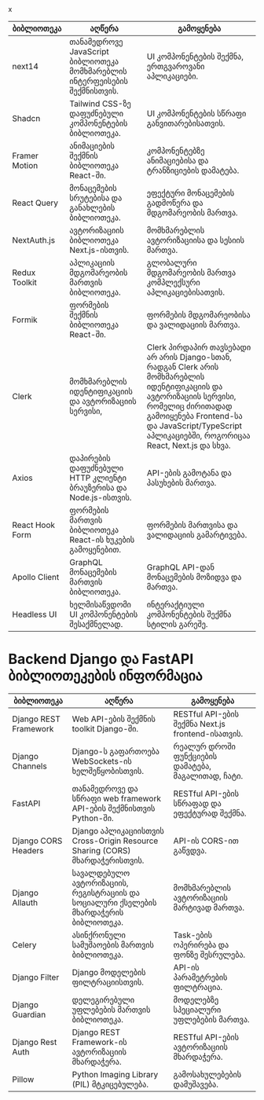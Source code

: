 <table>
    <thead>
        <tr>
            <th>ბიბლიოთეკა</th>
            <th>აღწერა</th>
            <th>გამოყენება</th>
        </tr>
    </thead>
    <tbody>
        <tr>
            <td>next14</td>
            <td>თანამედროვე JavaScript ბიბლიოთეკა მომხმარებლის ინტერფეისების შექმნისთვის.</td>
            <td>UI კომპონენტების შექმნა, ერთგვაროვანი აპლიკაციები.</td>
        </tr>
        <tr>
         x
        </tr>
        <tr>
            <td>Shadcn</td>
            <td>Tailwind CSS-ზე დაფუძნებული კომპონენტების ბიბლიოთეკა.</td>
            <td>UI კომპონენტების სწრაფი განვითარებისათვის.</td>
        </tr>
        <tr>
            <td>Framer Motion</td>
            <td>ანიმაციების შექმნის ბიბლიოთეკა React-ში.</td>
            <td>კომპონენტებზე ანიმაციებისა და ტრანზიციების დამატება.</td>
        </tr>
        <tr>
            <td>React Query</td>
            <td>მონაცემების სრუტებისა და განახლების ბიბლიოთეკა.</td>
            <td>ეფექტური მონაცემების გადმოწერა და მდგომარეობის მართვა.</td>
        </tr>
        <tr>
            <td>NextAuth.js</td>
            <td>ავტორიზაციის ბიბლიოთეკა Next.js-ისთვის.</td>
            <td>მომხმარებლის ავტორიზაციისა და სესიის მართვა.</td>
        </tr>
        <tr>
            <td>Redux Toolkit</td>
            <td>აპლიკაციის მდგომარეობის მართვის ბიბლიოთეკა.</td>
            <td>გლობალური მდგომარეობის მართვა კომპლექსური აპლიკაციებისათვის.</td>
        </tr>
        <tr>
            <td>Formik</td>
            <td>ფორმების შექმნის ბიბლიოთეკა React-ში.</td>
            <td>ფორმების მდგომარეობისა და ვალიდაციის მართვა.</td>
        </tr>
        <tr>
            <td>Clerk</td>
            <td>მომხმარებლის იდენტიფიკაციის და ავტორიზაციის სერვისი,</td>
            <td>Clerk პირდაპირ თავსებადი არ არის Django-სთან, რადგან Clerk არის მომხმარებლის იდენტიფიკაციის და ავტორიზაციის სერვისი, რომელიც ძირითადად გამოიყენება Frontend-სა და JavaScript/TypeScript აპლიკაციებში, როგორიცაა React, Next.js და სხვა.</td>
        </tr>
        <tr>
            <td>Axios</td>
            <td>დაპირების დაფუძნებული HTTP კლიენტი ბრაუზერისა და Node.js-ისთვის.</td>
            <td>API-ების გამოტანა და პასუხების მართვა.</td>
        </tr>
        <tr>
            <td>React Hook Form</td>
            <td>ფორმების მართვის ბიბლიოთეკა React-ის ხუკების გამოყენებით.</td>
            <td>ფორმების მართვისა და ვალიდაციის გამარტივება.</td>
        </tr>
        <tr>
            <td>Apollo Client</td>
            <td>GraphQL მონაცემების მართვის ბიბლიოთეკა.</td>
            <td>GraphQL API-დან მონაცემების მოზიდვა და მართვა.</td>
        </tr>
        <tr>
            <td>Headless UI</td>
            <td>ხელმისაწვდომი UI კომპონენტების შესაქმნელად.</td>
            <td>ინტერაქტიული კომპონენტების შექმნა სტილის გარეშე.</td>
        </tr>
    </tbody>
</table>
<h1>Backend  Django და FastAPI ბიბლიოთეკების ინფორმაცია</h1></h1>
<table>
    <thead>
        <tr>
            <th>ბიბლიოთეკა</th>
            <th>აღწერა</th>
            <th>გამოყენება</th>
        </tr>
    </thead>
    <tbody>
        <tr>
            <td>Django REST Framework</td>
            <td>Web API-ების შექმნის toolkit Django-ში.</td>
            <td>RESTful API-ების შექმნა Next.js frontend-ისათვის.</td>
        </tr>
        <tr>
            <td>Django Channels</td>
            <td>Django-ს გაფართოება WebSockets-ის ხელშეწყობისთვის.</td>
            <td>რეალურ დროში ფუნქციების დამატება, მაგალითად, ჩატი.</td>
        </tr>
        <tr>
            <td>FastAPI</td>
            <td>თანამედროვე და სწრაფი web framework API-ების შექმნისთვის Python-ში.</td>
            <td>RESTful API-ების სწრაფად და ეფექტურად შექმნა.</td>
        </tr>
        <tr>
            <td>Django CORS Headers</td>
            <td>Django აპლიკაციისთვის Cross-Origin Resource Sharing (CORS) მხარდაჭერისთვის.</td>
            <td>API-ის CORS-ით გაწვდვა.</td>
        </tr>
        <tr>
            <td>Django Allauth</td>
            <td>სავალდებულო ავტორიზაციის, რეგისტრაციის და სოციალური ქსელების მხარდაჭერის ბიბლიოთეკა.</td>
            <td>მომხმარებლის ავტორიზაციის მარტივად მართვა.</td>
        </tr>
        <tr>
            <td>Celery</td>
            <td>ასინქრონული სამუშაოების მართვის ბიბლიოთეკა.</td>
            <td>Task-ების ოპერირება და ფონზე შესრულება.</td>
        </tr>
        <tr>
            <td>Django Filter</td>
            <td>Django მოდელების ფილტრაციისთვის.</td>
            <td>API-ის პარამეტრების ფილტრაცია.</td>
        </tr>
        <tr>
            <td>Django Guardian</td>
            <td>დელეგირებული უფლებების მართვის ბიბლიოთეკა.</td>
            <td>მოდელებზე სპეციალური უფლებების მართვა.</td>
        </tr>
        <tr>
            <td>Django Rest Auth</td>
            <td>Django REST Framework-ის ავტორიზაციის მხარდაჭერა.</td>
            <td>RESTful API-ების ავტორიზაციის მხარდაჭერა.</td>
        </tr>
        <tr>
            <td>Pillow</td>
            <td>Python Imaging Library (PIL) მტკიცებულება.</td>
            <td>გამოსახულებების დამუშავება.</td>
        </tr>
    </tbody>
</table>